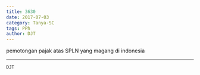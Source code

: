 ```yaml
---
title: 3630
date: 2017-07-03
category: Tanya-SC
tags: PPh
author: DJT
---
```


pemotongan pajak atas SPLN yang magang di indonesia

---



`DJT`
